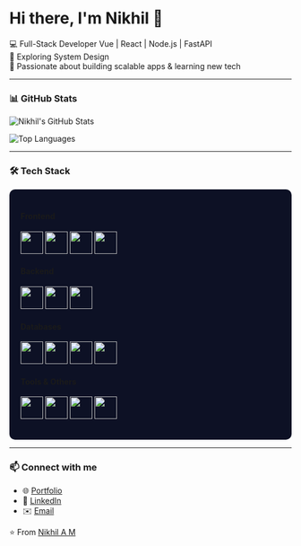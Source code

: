# Hi there, I'm Nikhil 👋  

💻 Full-Stack Developer Vue | React | Node.js | FastAPI  
🌱 Exploring System Design  
🚀 Passionate about building scalable apps & learning new tech  

---

### 📊 GitHub Stats  
![Nikhil's GitHub Stats](https://github-readme-stats-lzqqaueur-nikhilfortnites-projects.vercel.app/api?username=Nikhilfortnite&show_icons=true&theme=tokyonight&include_all_commits=true&cache_seconds=8640)

![Top Languages](https://github-readme-stats-lzqqaueur-nikhilfortnites-projects.vercel.app/api/top-langs/?username=Nikhilfortnite&layout=compact&theme=tokyonight&cache_seconds=86400)

---

### 🛠️ Tech Stack  

<div align="left" style="background-color:#0d1125; padding:20px; border-radius:10px;">

#### Frontend  
<p>
  <img src="https://cdn.jsdelivr.net/gh/devicons/devicon/icons/vuejs/vuejs-original.svg" width="40" height="40"/>
  <img src="https://cdn.jsdelivr.net/gh/devicons/devicon/icons/vuetify/vuetify-original.svg" width="40" height="40"/>
  <img src="https://cdn.jsdelivr.net/gh/devicons/devicon/icons/react/react-original.svg" width="40" height="40"/>
  <img src="https://cdn.jsdelivr.net/gh/devicons/devicon/icons/tailwindcss/tailwindcss-original.svg" width="40" height="40"/>
</p>

#### Backend  
<p>
  <img src="https://cdn.jsdelivr.net/gh/devicons/devicon/icons/nodejs/nodejs-original.svg" width="40" height="40"/>
  <img src="https://cdn.jsdelivr.net/gh/devicons/devicon/icons/express/express-original.svg" width="40" height="40"/>
  <img src="https://cdn.jsdelivr.net/gh/devicons/devicon/icons/fastapi/fastapi-original.svg" width="40" height="40"/>
</p>

#### Databases  
<p>
  <img src="https://cdn.jsdelivr.net/gh/devicons/devicon/icons/mysql/mysql-original.svg" width="40" height="40"/>
  <img src="https://cdn.jsdelivr.net/gh/devicons/devicon/icons/postgresql/postgresql-original.svg" width="40" height="40"/>
  <img src="https://cdn.jsdelivr.net/gh/devicons/devicon/icons/mongodb/mongodb-original.svg" width="40" height="40"/>
  <img src="https://cdn.jsdelivr.net/gh/devicons/devicon/icons/redis/redis-original.svg" width="40" height="40"/>
</p>

#### Tools & Others  
<p>
  <img src="https://cdn.jsdelivr.net/gh/devicons/devicon/icons/docker/docker-original.svg" width="40" height="40"/>
  <img src="https://cdn.jsdelivr.net/gh/devicons/devicon/icons/git/git-original.svg" width="40" height="40"/>
  <img src="https://cdn.jsdelivr.net/gh/devicons/devicon/icons/rabbitmq/rabbitmq-original.svg" width="40" height="40"/>
  <img src="https://cdn.jsdelivr.net/gh/devicons/devicon/icons/vim/vim-original.svg" width="40" height="40"/>
</p>

</div>

---

### 📫 Connect with me  
- 🌐 [Portfolio](https://porfolio-axfl.onrender.com)  
- 💼 [LinkedIn](https://porfolio-axfl.onrender.com/)  
- ✉️ [Email](mailto:nikhildevika2003@gmail.com)  

⭐️ From [Nikhil A M](https://github.com/nikhilam)  
